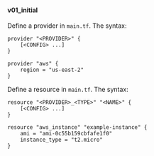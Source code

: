 #### v01_initial ####

Define a provider in `main.tf`. The syntax:
```hcl
provider "<PROVIDER>" {
	[<CONFIG> ...]
}
```

```hcl
provider "aws" {
	region = "us-east-2"
}
```

Define a resource in `main.tf`. The syntax:
```hcl
resource "<PROVIDER>_<TYPE>" "<NAME>" {
	[<CONFIG> ...]
}
```

```hcl
resource "aws_instance" "example-instance" {
	ami = "ami-0c55b159cbfafe1f0"
	instance_type = "t2.micro"
}

```